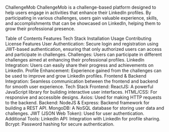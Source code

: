 ChallengeMob
ChallengeMob is a challenge-based platform designed to help users engage in activities that enhance their LinkedIn profiles. By participating in various challenges, users gain valuable experience, skills, and accomplishments that can be showcased on LinkedIn, helping them to grow their professional presence.

Table of Contents
Features
Tech Stack
Installation
Usage
Contributing
License
Features
User Authentication: Secure login and registration using JWT-based authentication, ensuring that only authorized users can access and participate in challenges.
Challenges: Users can participate in different challenges aimed at enhancing their professional profiles.
LinkedIn Integration: Users can easily share their progress and achievements on LinkedIn.
Profile Enhancement: Experience gained from the challenges can be used to improve and grow LinkedIn profiles.
Frontend & Backend Integration: Seamless communication between the frontend and backend for smooth user experience.
Tech Stack
Frontend:
ReactJS: A powerful JavaScript library for building interactive user interfaces.
HTML/CSS: For responsive and accessible designs.
Axios: Used for making HTTP requests to the backend.
Backend:
NodeJS & Express: Backend framework for building a REST API.
MongoDB: A NoSQL database for storing user data and challenges.
JWT (JSON Web Token): Used for user authentication.
Additional Tools:
LinkedIn API: Integration with LinkedIn for profile sharing.
Bcrypt: Password hashing for secure authentication.
